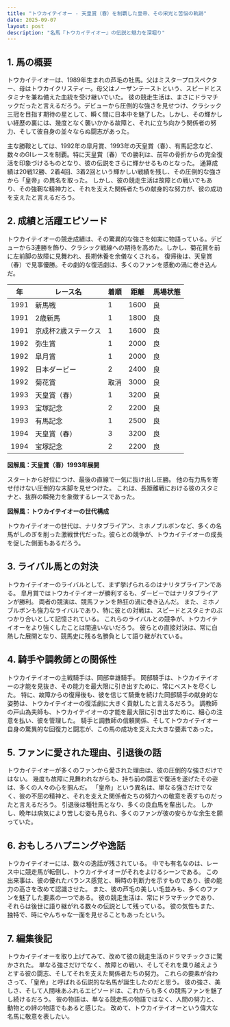 ```yaml
---
title: "トウカイテイオー - 天皇賞（春）を制覇した皇帝、その栄光と苦悩の軌跡"
date: 2025-09-07
layout: post
description: "名馬『トウカイテイオー』の伝説と魅力を深堀り"
---
```


## 1. 馬の概要

トウカイテイオーは、1989年生まれの芦毛の牡馬。父はミスタープロスペクター、母はトウカイクリスティー。母父はノーザンテーストという、スピードとスタミナを兼ね備えた血統を受け継いでいた。  彼の競走生活は、まさにドラマチックだったと言えるだろう。デビューから圧倒的な強さを見せつけ、クラシック三冠を目指す期待の星として、瞬く間に日本中を魅了した。しかし、その輝かしい経歴の裏には、幾度となく襲いかかる故障と、それに立ち向かう関係者の努力、そして彼自身の並々ならぬ闘志があった。

主な勝鞍としては、1992年の皐月賞、1993年の天皇賞（春）、有馬記念など、数々のGIレースを制覇。特に天皇賞（春）での勝利は、前年の骨折からの完全復活を印象づけるものとなり、彼の伝説をさらに輝かせるものとなった。  通算成績は20戦12勝、2着4回、3着2回という輝かしい戦績を残し、その圧倒的な強さから「皇帝」の異名を取った。  しかし、彼の競走生活は故障との戦いでもあり、その強靭な精神力と、それを支えた関係者たちの献身的な努力が、彼の成功を支えたと言えるだろう。


## 2. 成績と活躍エピソード

トウカイテイオーの競走成績は、その驚異的な強さを如実に物語っている。デビューから3連勝を飾り、クラシック戦線への期待を高めた。しかし、菊花賞を前に左前脚の故障に見舞われ、長期休養を余儀なくされる。  復帰後は、天皇賞（春）で見事優勝。その劇的な復活劇は、多くのファンを感動の渦に巻き込んだ。

| 年 | レース名              | 着順 | 距離 | 馬場状態 |
|---|-----------------------|-----|-----|---------|
| 1991 | 新馬戦              | 1   | 1600 | 良      |
| 1991 | 2歳新馬              | 1   | 1800 | 良      |
| 1991 | 京成杯2歳ステークス   | 1   | 1600 | 良      |
| 1992 | 弥生賞              | 1   | 2000 | 良      |
| 1992 | 皐月賞              | 1   | 2000 | 良      |
| 1992 | 日本ダービー          | 2   | 2400 | 良      |
| 1992 | 菊花賞              | 取消 | 3000 | 良      |
| 1993 | 天皇賞（春）          | 1   | 3200 | 良      |
| 1993 | 宝塚記念            | 2   | 2200 | 良      |
| 1993 | 有馬記念            | 1   | 2500 | 良      |
| 1994 | 天皇賞（春）          | 3   | 3200 | 良      |
| 1994 | 宝塚記念            | 2   | 2200 | 良      |


**図解風：天皇賞（春）1993年展開**

スタートから好位につけ、最後の直線で一気に抜け出し圧勝。  他の有力馬を寄せ付けない圧倒的な末脚を見せつけた。  これは、長距離戦における彼のスタミナと、抜群の瞬発力を象徴するレースであった。


**図解風：トウカイテイオーの世代構成**

トウカイテイオーの世代は、ナリタブライアン、ミホノブルボンなど、多くの名馬がしのぎを削った激戦世代だった。彼らとの競争が、トウカイテイオーの成長を促した側面もあるだろう。


## 3. ライバル馬との対決

トウカイテイオーのライバルとして、まず挙げられるのはナリタブライアンである。  皐月賞ではトウカイテイオーが勝利するも、ダービーではナリタブライアンが勝利。  両者の競演は、競馬ファンを熱狂の渦に巻き込んだ。  また、ミホノブルボンも強力なライバルであり、特に彼との対戦は、スピードとスタミナのぶつかり合いとして記憶されている。  これらのライバルとの競争が、トウカイテイオーをより強くしたことは間違いないだろう。  彼らとの直接対決は、常に白熱した展開となり、競馬史に残る名勝負として語り継がれている。


## 4. 騎手や調教師との関係性

トウカイテイオーの主戦騎手は、岡部幸雄騎手。  岡部騎手は、トウカイテイオーの才能を見抜き、その能力を最大限に引き出すために、常にベストを尽くした。  特に、故障からの復帰後も、彼を信じて騎乗を続けた岡部騎手の献身的な姿勢は、トウカイテイオーの復活劇に大きく貢献したと言えるだろう。  調教師の戸山為夫師も、トウカイテイオーの才能を最大限に引き出すために、細心の注意を払い、彼を管理した。  騎手と調教師の信頼関係、そしてトウカイテイオー自身の驚異的な回復力と闘志が、この馬の成功を支えた大きな要素であった。


## 5. ファンに愛された理由、引退後の話

トウカイテイオーが多くのファンから愛された理由は、彼の圧倒的な強さだけではない。  幾度も故障に見舞われながらも、持ち前の闘志で復活を遂げたその姿は、多くの人々の心を掴んだ。  「皇帝」という異名は、単なる強さだけでなく、彼の不屈の精神と、それを支えた関係者たちの努力への敬意を表すものだったと言えるだろう。  引退後は種牡馬となり、多くの良血馬を輩出した。  しかし、晩年は病気により苦しむ姿も見られ、多くのファンが彼の安らかな余生を願っていた。


## 6. おもしろハプニングや逸話

トウカイテイオーには、数々の逸話が残されている。  中でも有名なのは、レース中に競走馬が転倒し、トウカイテイオーがそれをよけるシーンである。  この出来事は、彼の優れたバランス感覚と、瞬時の判断力を示すものであり、彼の能力の高さを改めて認識させた。  また、彼の芦毛の美しい毛並みも、多くのファンを魅了した要素の一つである。  彼の競走生活は、常にドラマチックであり、それらは後世に語り継がれる数々の伝説として残っている。  彼の気性もまた、独特で、時にやんちゃな一面を見せることもあったという。


## 7. 編集後記

トウカイテイオーを取り上げてみて、改めて彼の競走生活のドラマチックさに驚かされた。  単なる強さだけでなく、故障との戦い、そしてそれを乗り越えようとする彼の闘志、そしてそれを支えた関係者たちの努力。  これらの要素が合わさって、「皇帝」と呼ばれる伝説的な名馬が誕生したのだと思う。  彼の強さ、美しさ、そして人間味あふれるエピソードは、これからも多くの競馬ファンを魅了し続けるだろう。  彼の物語は、単なる競走馬の物語ではなく、人間の努力と、動物との絆の物語でもあると感じた。  改めて、トウカイテイオーという偉大な名馬に敬意を表したい。
